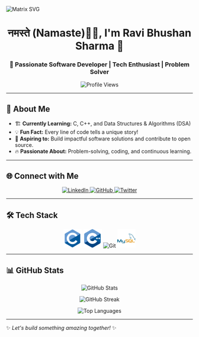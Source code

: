 ![Matrix SVG](https://raw.githubusercontent.com/rodrigograca31/rodrigograca31/master/matrix.svg) 

<h1 align="center"> नमस्ते (Namaste)🙏🏻, I'm Ravi Bhushan Sharma 👋</h1>
<h3 align="center">🚀 Passionate Software Developer | Tech Enthusiast | Problem Solver</h3>

<p align="center">
  <img src="https://komarev.com/ghpvc/?username=techiers&label=Profile%20Views&color=0e75b6&style=flat" alt="Profile Views" />
</p>

---

## 🚀 About Me
- 🏗 **Currently Learning:** C, C++, and Data Structures & Algorithms (DSA)
- 💡 **Fun Fact:** Every line of code tells a unique story!
- 🎯 **Aspiring to:** Build impactful software solutions and contribute to open source.
- 🔥 **Passionate About:** Problem-solving, coding, and continuous learning.

---

## 🌐 Connect with Me

<p align="center">
  <a href="https://linkedin.com/in/techiers" target="_blank">
    <img src="https://img.shields.io/badge/LinkedIn-0077B5?style=for-the-badge&logo=linkedin&logoColor=white" alt="LinkedIn" />
  </a>
  <a href="https://github.com/techiers" target="_blank">
    <img src="https://img.shields.io/badge/GitHub-181717?style=for-the-badge&logo=github&logoColor=white" alt="GitHub" />
  </a>
  <a href="https://twitter.com/" target="_blank">
    <img src="https://img.shields.io/badge/Twitter-1DA1F2?style=for-the-badge&logo=twitter&logoColor=white" alt="Twitter" />
  </a>
</p>

---

## 🛠 Tech Stack

<p align="center">
  <img src="https://raw.githubusercontent.com/devicons/devicon/master/icons/c/c-original.svg" alt="C" width="50" height="50"/>
  <img src="https://raw.githubusercontent.com/devicons/devicon/master/icons/cplusplus/cplusplus-original.svg" alt="C++" width="50" height="50"/>
  <img src="https://www.vectorlogo.zone/logos/git-scm/git-scm-icon.svg" alt="Git" width="50" height="50"/>
  <img src="https://raw.githubusercontent.com/devicons/devicon/master/icons/mysql/mysql-original-wordmark.svg" alt="MySQL" width="50" height="50"/>
</p>

---

## 📊 GitHub Stats

<p align="center">
  <img src="https://github-readme-stats.vercel.app/api?username=techiers&show_icons=true&theme=radical&locale=en" alt="GitHub Stats" />
</p>

<p align="center">
  <img src="https://github-readme-streak-stats.herokuapp.com/?user=techiers&theme=radical" alt="GitHub Streak" />
</p>

<p align="center">
  <img src="https://github-readme-stats.vercel.app/api/top-langs?username=techiers&show_icons=true&theme=radical&locale=en&layout=compact" alt="Top Languages" />
</p>

---

✨ *Let's build something amazing together!* ✨
